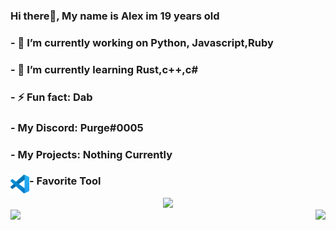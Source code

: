 ### Hi there👋, My name is Alex im 19 years old

### - 🔭 I’m currently working on Python, Javascript,Ruby
### - 🌱 I’m currently learning Rust,c++,c#
### - ⚡ Fun fact: Dab
### - My Discord: Purge#0005
### - My Projects: Nothing Currently
### - Favorite Tool <img align="left" alt="VSCode" width="30px" src="https://raw.githubusercontent.com/Mempler/Mempler/master/assets//visual-studio-code.svg"/>

<div align="center"><img src="https://github-profile-trophy.vercel.app/?username=Purge-1&theme=dracula&count_private=true"></div>
<img align="left" src="https://github-readme-stats.vercel.app/api?username=purge-1&show_icons=true&hide_border=true&theme=tokyonight"><img align="right" src="https://github-readme-stats.vercel.app/api/top-langs/?username=Purge-1&theme=tokyonight&hide=batchfile">
